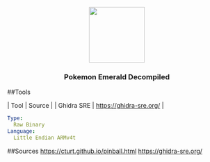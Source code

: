 
<p align="center"><img src="https://img.pokemondb.net/sprites/black-white/anim/back-normal/rayquaza.gif" width="128" height="128"> </p>
<h3 align="center">Pokemon Emerald Decompiled</h3>


##Tools

| Tool | Source |
| Ghidra SRE | https://ghidra-sre.org/ | 

```yml
Type: 
  Raw Binary
Language:
  Little Endian ARMv4t 
```
##Sources
https://cturt.github.io/pinball.html
https://ghidra-sre.org/
